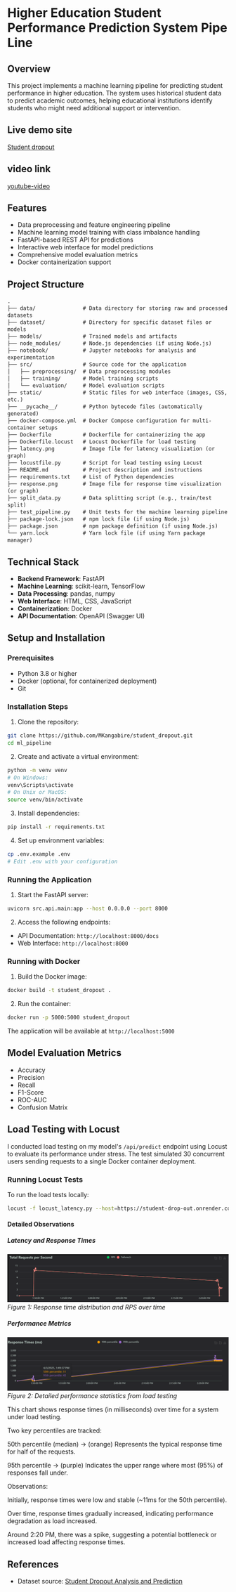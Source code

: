 # Higher Education Student Performance Prediction System Pipe Line

## Overview
This project implements a machine learning pipeline for predicting student performance in higher education. The system uses historical student data to predict academic outcomes, helping educational institutions identify students who might need additional support or intervention.

## Live demo site
[Student dropout](https://ml-pipeline-le2q.onrender.com/)

## video link
[youtube-video](https://youtu.be/DyDCOaVwEJQ)

## Features
- Data preprocessing and feature engineering pipeline
- Machine learning model training with class imbalance handling
- FastAPI-based REST API for predictions
- Interactive web interface for model predictions
- Comprehensive model evaluation metrics
- Docker containerization support


## Project Structure
```
.
├── data/               # Data directory for storing raw and processed datasets
├── dataset/            # Directory for specific dataset files or models
├── models/             # Trained models and artifacts
├── node_modules/       # Node.js dependencies (if using Node.js)
├── notebook/           # Jupyter notebooks for analysis and experimentation
├── src/                # Source code for the application
│   ├── preprocessing/  # Data preprocessing modules
│   ├── training/       # Model training scripts
│   └── evaluation/     # Model evaluation scripts
├── static/             # Static files for web interface (images, CSS, etc.)
├── __pycache__/        # Python bytecode files (automatically generated)
├── docker-compose.yml  # Docker Compose configuration for multi-container setups
├── Dockerfile          # Dockerfile for containerizing the app
├── Dockerfile.locust   # Locust Dockerfile for load testing
├── latency.png         # Image file for latency visualization (or graph)
├── locustfile.py       # Script for load testing using Locust
├── README.md           # Project description and instructions
├── requirements.txt    # List of Python dependencies
├── response.png        # Image file for response time visualization (or graph)
├── split_data.py       # Data splitting script (e.g., train/test split)
├── test_pipeline.py    # Unit tests for the machine learning pipeline
├── package-lock.json   # npm lock file (if using Node.js)
├── package.json        # npm package definition (if using Node.js)
└── yarn.lock           # Yarn lock file (if using Yarn package manager)

```

## Technical Stack
- **Backend Framework**: FastAPI
- **Machine Learning**: scikit-learn, TensorFlow
- **Data Processing**: pandas, numpy
- **Web Interface**: HTML, CSS, JavaScript
- **Containerization**: Docker
- **API Documentation**: OpenAPI (Swagger UI)

## Setup and Installation

### Prerequisites
- Python 3.8 or higher
- Docker (optional, for containerized deployment)
- Git

### Installation Steps

1. Clone the repository:
```bash
git clone https://github.com/MKangabire/student_dropout.git
cd ml_pipeline
```

2. Create and activate a virtual environment:
```bash
python -m venv venv
# On Windows:
venv\Scripts\activate
# On Unix or MacOS:
source venv/bin/activate
```

3. Install dependencies:
```bash
pip install -r requirements.txt
```

4. Set up environment variables:
```bash
cp .env.example .env
# Edit .env with your configuration
```

### Running the Application

1. Start the FastAPI server:
```bash
uvicorn src.api.main:app --host 0.0.0.0 --port 8000
```

2. Access the following endpoints:
- API Documentation: `http://localhost:8000/docs`
- Web Interface: `http://localhost:8000`

### Running with Docker
1. Build the Docker image:
```bash
docker build -t student_dropout .
```

2. Run the container:
```bash
docker run -p 5000:5000 student_dropout
```

The application will be available at `http://localhost:5000`

## Model Evaluation Metrics
- Accuracy
- Precision
- Recall
- F1-Score
- ROC-AUC
- Confusion Matrix

## Load Testing with Locust
I conducted load testing on my model's `/api/predict` endpoint using Locust to evaluate its performance under stress. The test simulated 30 concurrent users sending requests to a single Docker container deployment.

### Running Locust Tests
To run the load tests locally:
```bash
locust -f locust_latency.py --host=https://student-drop-out.onrender.com/
```


#### Detailed Observations

##### Latency and Response Times
![Locust Test Results](latency.png)
*Figure 1: Response time distribution and RPS over time*

##### Performance Metrics
![Locust Performance Metrics](response.png)
*Figure 2: Detailed performance statistics from load testing*

This chart shows response times (in milliseconds) over time for a system under load testing.

Two key percentiles are tracked:

50th percentile (median) → (orange) Represents the typical response time for half of the requests.

95th percentile → (purple) Indicates the upper range where most (95%) of responses fall under.

Observations:

Initially, response times were low and stable (~11ms for the 50th percentile).

Over time, response times gradually increased, indicating performance degradation as load increased.

Around 2:20 PM, there was a spike, suggesting a potential bottleneck or increased load affecting response times.


## References
- Dataset source: [Student Dropout Analysis and Prediction](https://www.kaggle.com/datasets/abdullah0a/student-dropout-analysis-and-prediction-dataset?resource=download)